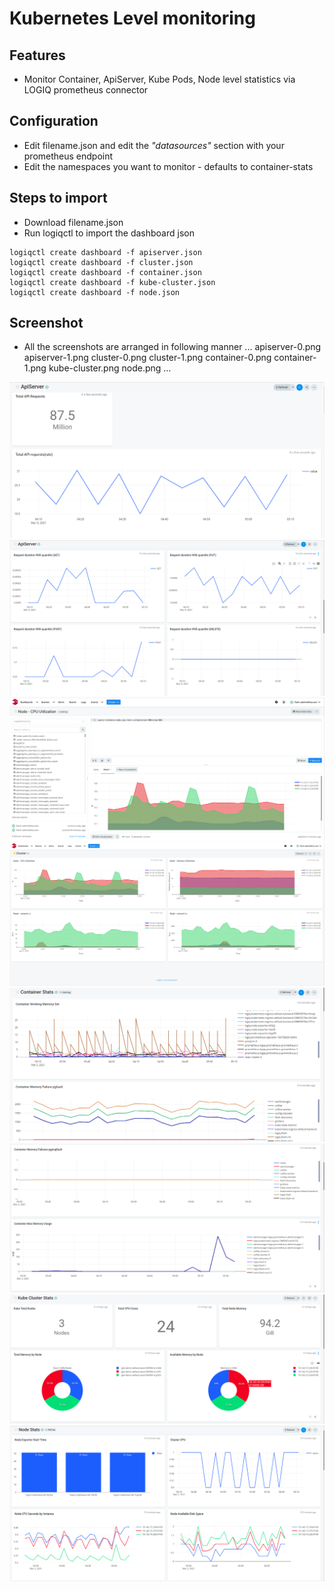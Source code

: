 # Kubernetes Level monitoring

## Features
* Monitor Container, ApiServer, Kube Pods, Node level statistics via LOGIQ prometheus connector

## Configuration

* Edit filename.json and edit the *"datasources"* section with your prometheus endpoint
* Edit the namespaces you want to monitor - defaults to container-stats

## Steps to import

* Download filename.json
* Run logiqctl to import the dashboard json

```
logiqctl create dashboard -f apiserver.json
logiqctl create dashboard -f cluster.json
logiqctl create dashboard -f container.json
logiqctl create dashboard -f kube-cluster.json
logiqctl create dashboard -f node.json
```


## Screenshot
* All the screenshots are arranged in following manner
...
apiserver-0.png
apiserver-1.png
cluster-0.png
cluster-1.png
container-0.png
container-1.png
kube-cluster.png
node.png
...

![image info](./apiserver-0.png)
![image info](./apiserver-1.png)
![image info](./cluster-0.png)
![image info](./cluster-1.png)
![image info](./container-0.png)
![image info](./container-1.png)
![image info](./kube-cluster.png)
![image info](./node.png)


